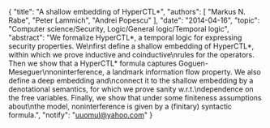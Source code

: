 {
    "title": "A shallow embedding of HyperCTL*",
    "authors": [
        "Markus N. Rabe",
        "Peter Lammich",
        "Andrei Popescu"
    ],
    "date": "2014-04-16",
    "topic": "Computer science/Security, Logic/General logic/Temporal logic",
    "abstract": "We formalize HyperCTL*, a temporal logic for expressing security properties. We\nfirst define a shallow embedding of HyperCTL*, within which we prove inductive and coinductive\nrules for the operators. Then we show that a HyperCTL* formula captures Goguen-Meseguer\nnoninterference, a landmark information flow property. We also define a deep embedding and\nconnect it to the shallow embedding by a denotational semantics, for which we prove sanity w.r.t.\ndependence on the free variables. Finally, we show that under some finiteness assumptions about\nthe model, noninterference is given by a (finitary) syntactic formula.",
    "notify": "uuomul@yahoo.com"
}